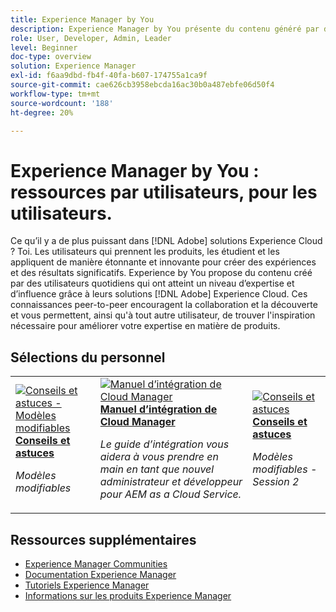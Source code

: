 ```yaml
---
title: Experience Manager by You
description: Experience Manager by You présente du contenu généré par des utilisateurs et utilisatrices de tous les jours qui ont acquis un certain niveau d’expertise et d’influence grâce à leurs connaissances d’Experience Manager.
role: User, Developer, Admin, Leader
level: Beginner
doc-type: overview
solution: Experience Manager
exl-id: f6aa9dbd-fb4f-40fa-b607-174755a1ca9f
source-git-commit: cae626cb3958ebcda16ac30b0a487ebfe06d50f4
workflow-type: tm+mt
source-wordcount: '188'
ht-degree: 20%

---
```


# Experience Manager by You : ressources par utilisateurs, pour les utilisateurs.

Ce qu’il y a de plus puissant dans [!DNL Adobe] solutions Experience Cloud ? Toi. Les utilisateurs qui prennent les produits, les étudient et les appliquent de manière étonnante et innovante pour créer des expériences et des résultats significatifs. Experience by You propose du contenu créé par des utilisateurs quotidiens qui ont atteint un niveau d’expertise et d’influence grâce à leurs solutions [!DNL Adobe] Experience Cloud. Ces connaissances peer-to-peer encouragent la collaboration et la découverte et vous permettent, ainsi qu&#39;à tout autre utilisateur, de trouver l&#39;inspiration nécessaire pour améliorer votre expertise en matière de produits.

<div id="recs-overview-body-1"></div>
<div id="recs-overview-body-2"></div>
<div id="recs-overview-body-3"></div>
<div id="recs-overview-body-4"></div>
<div id="recs-overview-body-5"></div>
<div id="recs-overview-body-6"></div>

<div id="staff-picks-section">

## Sélections du personnel

<table>
<tr>
  <td>
    <a href="/help/experience-manager/sites/expert-resources/champion-tips-1.md">
      <img alt="Conseils et astuces - Modèles modifiables" src="https://video.tv.adobe.com/v/3409424?format=jpeg" />
    </a>
    <div>
      <a href="/help/experience-manager/sites/expert-resources/champion-tips-1.md">
    <strong>Conseils et astuces</strong>
    </a>
    </div>
    <p>
    <em> Modèles modifiables </em>
    <p>
  </td>
  <td>
    <a href="/help/experience-manager/cloud-service/expert-resources/aem-champions/onboarding-playbook.md">
      <img alt="Manuel d’intégration de Cloud Manager" src="https://video.tv.adobe.com/v/3419299?format=jpeg" />
    </a>
    <div>
      <a href="/help/experience-manager/cloud-service/expert-resources/aem-champions/onboarding-playbook.md">
    <strong>Manuel d’intégration de Cloud Manager</strong>
    </a>
    </div>
    <p>
    <em>Le guide d’intégration vous aidera à vous prendre en main en tant que nouvel administrateur et développeur pour AEM as a Cloud Service.</em>
    <p>
  </td>
  <td>
    <a href="/help/experience-manager/sites/expert-resources/champion-tips-2.md">
      <img alt="Conseils et astuces" src="https://video.tv.adobe.com/v/3409427?format=jpeg" />
    </a>
    <div>
      <a href="/help/experience-manager/sites/expert-resources/champion-tips-2.md">
    <strong>Conseils et astuces</strong>
    </a>
    </div>
    <p>
    <em>Modèles modifiables - Session 2</em>
    <p>
  </td>
</tr>
</table>

</div>

## Ressources supplémentaires

* [Experience Manager Communities](https://experienceleaguecommunities.adobe.com/t5/adobe-experience-manager/ct-p/adobe-experience-manager-community?profile.language=fr)
* [Documentation Experience Manager](https://experienceleague.adobe.com/docs/experience-manager-cloud-service.html?lang=fr)
* [Tutoriels Experience Manager](https://experienceleague.adobe.com/docs/experience-manager-learn/aem-tutorials/overview.html?lang=fr)
* [Informations sur les produits Experience Manager](https://business.adobe.com/fr/products/experience-manager/adobe-experience-manager.html)
